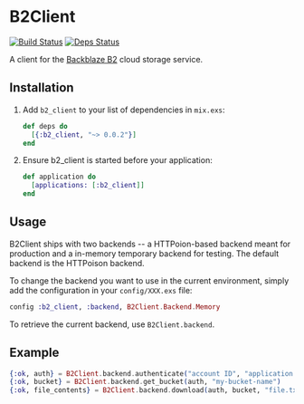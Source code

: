 # B2Client

[![Build Status](https://travis-ci.org/keichan34/b2_client.svg?branch=master)](https://travis-ci.org/keichan34/b2_client) [![Deps Status](https://beta.hexfaktor.org/badge/all/github/keichan34/b2_client.svg)](https://beta.hexfaktor.org/github/keichan34/b2_client)

A client for the [Backblaze B2](https://www.backblaze.com/b2/cloud-storage.html) cloud storage service.

## Installation

1. Add `b2_client` to your list of dependencies in `mix.exs`:

	```elixir
	def deps do
	  [{:b2_client, "~> 0.0.2"}]
	end
	```

2. Ensure b2_client is started before your application:

	```elixir
	def application do
	  [applications: [:b2_client]]
	end
	```

## Usage

B2Client ships with two backends -- a HTTPoion-based backend meant for
production and a in-memory temporary backend for testing. The default backend is
the HTTPoison backend.

To change the backend you want to use in the current environment, simply add
the configuration in your `config/XXX.exs` file:

```elixir
config :b2_client, :backend, B2Client.Backend.Memory
```

To retrieve the current backend, use `B2Client.backend`.

## Example

```elixir
{:ok, auth} = B2Client.backend.authenticate("account ID", "application key")
{:ok, bucket} = B2Client.backend.get_bucket(auth, "my-bucket-name")
{:ok, file_contents} = B2Client.backend.download(auth, bucket, "file.txt")
```
